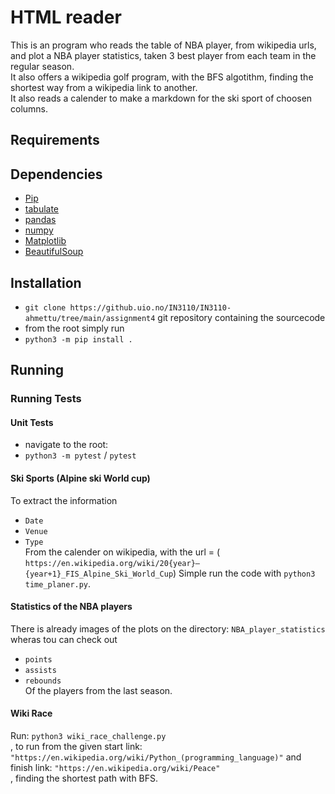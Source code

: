 # HTML reader

This is an program who reads the table of NBA player, from wikipedia urls, and plot a NBA player statistics, taken 3 best player from each team in the regular season.  
It also offers a wikipedia golf program, with the BFS algotithm, finding the shortest way from a wikipedia link to another.    
It also reads a calender to make a markdown for the ski sport of choosen columns.

## Requirements

## Dependencies
* [Pip](https://pypi.org/project/pip/)
* [tabulate](https://pypi.org/project/tabulate/)
* [pandas](https://pandas.pydata.org/docs/getting_started/install.html)
* [numpy](https://numpy.org/)
* [Matplotlib](https://matplotlib.org)
* [BeautifulSoup](https://pypi.org/project/beautifulsoup4/)


## Installation

* `git clone https://github.uio.no/IN3110/IN3110-ahmettu/tree/main/assignment4` git repository containing the sourcecode
* from the root simply run
* `python3 -m pip install .`


## Running

### Running Tests

#### Unit Tests
* navigate to the root:
* `python3 -m pytest` / `pytest`

#### Ski Sports (Alpine ski World cup)
To extract the information 
* `Date`  
* `Venue`   
* `Type`  
From the calender on wikipedia, 
with the url = (
 `https://en.wikipedia.org/wiki/20{year}–{year+1}_FIS_Alpine_Ski_World_Cup`)
Simple run the code with  `python3 time_planer.py`.

#### Statistics of the NBA players
There is already images of the plots on the directory: `NBA_player_statistics` wheras tou can check out
* `points`  
* `assists`  
* `rebounds`    
Of the players from the last season.

#### Wiki Race
Run: `python3 wiki_race_challenge.py`  
, to run from the given start link: `"https://en.wikipedia.org/wiki/Python_(programming_language)"` and finish link: `"https://en.wikipedia.org/wiki/Peace"`  
, finding the shortest path with BFS.


